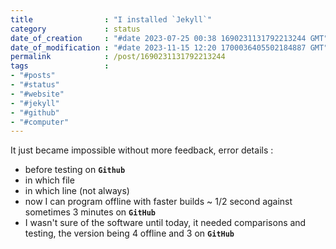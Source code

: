 ```yaml
---
title                : "I installed `Jekyll`"
category             : status
date_of_creation     : "#date 2023-07-25 00:38 1690231131792213244 GMT"
date_of_modification : "#date 2023-11-15 12:20 1700036405502184887 GMT"
permalink            : /post/1690231131792213244
tags                 : 
- "#posts"
- "#status"
- "#website"
- "#jekyll"
- "#github"
- "#computer"
---
```


It just became impossible without more feedback, error details : 
- before testing on __`Github`__ 
- in which file
- in which line (not always)
- now I can program offline with faster builds ~ 1/2 second against sometimes 3 minutes on __`GitHub`__
- I wasn't sure of the software until today, it needed comparisons and testing, the version being 4 offline and 3 on __`GitHub`__ 